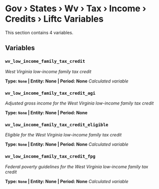 # Gov › States › Wv › Tax › Income › Credits › Liftc Variables

This section contains 4 variables.

## Variables

### `wv_low_income_family_tax_credit`
*West Virginia low-income family tax credit*

**Type: `None` | Entity: None | Period: None**
*Calculated variable*

### `wv_low_income_family_tax_credit_agi`
*Adjusted gross income for the West Virginia low-income family tax credit*

**Type: `None` | Entity: None | Period: None**

### `wv_low_income_family_tax_credit_eligible`
*Eligible for the West Virginia low-income family tax credit*

**Type: `None` | Entity: None | Period: None**
*Calculated variable*

### `wv_low_income_family_tax_credit_fpg`
*Federal poverty guidelines for the West Virginia low-income family tax credit*

**Type: `None` | Entity: None | Period: None**
*Calculated variable*
